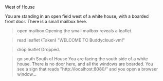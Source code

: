 West of House

You are standing in an open field west of a white house, with a boarded front door.
There is a small mailbox here.

>open mailbox
Opening the small mailbox reveals a leaflet.

>read leaflet
(Taken)
"WELCOME TO Buddycloud-vm!"

>drop leaflet
Dropped.

>go south
South of House
You are facing the south side of a white house. There is no door here, and all the windows are boarded.
You see a sign that reads "http://localhost:8080/" and you open a browser window...

